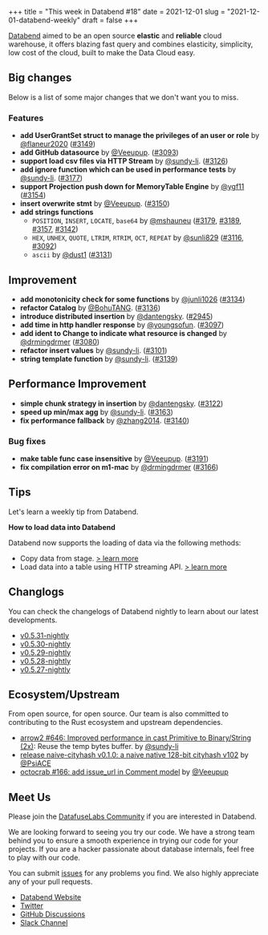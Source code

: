 +++
title = "This week in Databend #18"
date = 2021-12-01
slug = "2021-12-01-databend-weekly"
draft = false
+++

[Databend](https://github.com/datafuselabs/databend) aimed to be an open source **elastic** and **reliable** cloud warehouse, it offers blazing fast query and combines elasticity, simplicity, low cost of the cloud, built to make the Data Cloud easy.

## Big changes

Below is a list of some major changes that we don't want you to miss.

### Features

- **add UserGrantSet struct to manage the privileges of an user or role** by [@flaneur2020](https://github.com/flaneur2020) ([#3149](https://github.com/datafuselabs/databend/pull/3149))
- **add GitHub datasource** by [@Veeupup](https://github.com/Veeupup). ([#3093](https://github.com/datafuselabs/databend/pull/3093))
- **support load csv files via HTTP Stream** by [@sundy-li](https://github.com/sundy-li). ([#3126](https://github.com/datafuselabs/databend/pull/3126))
- **add ignore function which can be used in performance tests** by [@sundy-li](https://github.com/sundy-li). ([#3177](https://github.com/datafuselabs/databend/pull/3177))
- **support Projection push down for MemoryTable Engine** by [@ygf11](https://github.com/ygf11) ([#3154](https://github.com/datafuselabs/databend/pull/3154))
- **insert overwrite stmt** by [@Veeupup](https://github.com/Veeupup). ([#3150](https://github.com/datafuselabs/databend/pull/3150))
- **add strings functions**
  - `POSITION`, `INSERT`, `LOCATE`, `base64` by [@mshauneu](https://github.com/mshauneu) ([#3179](https://github.com/datafuselabs/databend/pull/3179), [#3189](https://github.com/datafuselabs/databend/pull/3189), [#3157](https://github.com/datafuselabs/databend/pull/3157), [#3142](https://github.com/datafuselabs/databend/pull/3142))
  - `HEX`, `UNHEX`, `QUOTE`, `LTRIM`, `RTRIM`, `OCT`, `REPEAT` by [@sunli829](https://github.com/sunli829) ([#3116](https://github.com/datafuselabs/databend/pull/3116), [#3092](https://github.com/datafuselabs/databend/pull/3092))
  - `ascii` by [@dust1](https://github.com/dust1) ([#3131](https://github.com/datafuselabs/databend/pull/3131))

## Improvement

- **add monotonicity check for some functions** by [@junli1026](https://github.com/junli1026) ([#3134](https://github.com/datafuselabs/databend/pull/3134))
- **refactor Catalog** by [@BohuTANG](https://github.com/BohuTANG). ([#3136](https://github.com/datafuselabs/databend/pull/3136))
- **introduce distributed insertion** by [@dantengsky](https://github.com/dantengsky). ([#2945](https://github.com/datafuselabs/databend/pull/2945))
- **add time in http handler response** by [@youngsofun](https://github.com/youngsofun). ([#3097](https://github.com/datafuselabs/databend/pull/3097))
- **add ident to Change to indicate what resource is changed** by [@drmingdrmer](https://github.com/drmingdrmer) ([#3080](https://github.com/datafuselabs/databend/pull/3080))
- **refactor insert values** by [@sundy-li](https://github.com/sundy-li). ([#3101](https://github.com/datafuselabs/databend/pull/3101))
- **string template function** by [@sundy-li](https://github.com/sundy-li). ([#3139](https://github.com/datafuselabs/databend/pull/3139))

## Performance Improvement

- **simple chunk strategy in insertion** by [@dantengsky](https://github.com/dantengsky). ([#3122](https://github.com/datafuselabs/databend/pull/3122))
- **speed up min/max agg** by [@sundy-li](https://github.com/sundy-li). ([#3163](https://github.com/datafuselabs/databend/pull/3163))
- **fix performance fallback** by [@zhang2014](https://github.com/zhang2014). ([#3140](https://github.com/datafuselabs/databend/pull/3140))

### Bug fixes

- **make table func case insensitive** by [@Veeupup](https://github.com/Veeupup). ([#3191](https://github.com/datafuselabs/databend/pull/3191))
- **fix compilation error on m1-mac** by [@drmingdrmer](https://github.com/drmingdrmer) ([#3166](https://github.com/datafuselabs/databend/pull/3166))

## Tips

Let's learn a weekly tip from Databend.

**How to load data into Databend**

Databend now supports the loading of data via the following methods:

- Copy data from stage. [> learn more](https://databend.rs/sqlstatement/data-loading/copy-data-from-stage/)
- Load data into a table using HTTP streaming API. [> learn more](https://databend.rs/sqlstatement/data-loading/http-streaming-load/)

## Changlogs

You can check the changelogs of Databend nightly to learn about our latest developments.

- [v0.5.31-nightly](https://github.com/datafuselabs/databend/releases/tag/v0.5.31-nightly)
- [v0.5.30-nightly](https://github.com/datafuselabs/databend/releases/tag/v0.5.30-nightly)
- [v0.5.29-nightly](https://github.com/datafuselabs/databend/releases/tag/v0.5.29-nightly)
- [v0.5.28-nightly](https://github.com/datafuselabs/databend/releases/tag/v0.5.28-nightly)
- [v0.5.27-nightly](https://github.com/datafuselabs/databend/releases/tag/v0.5.27-nightly)

## Ecosystem/Upstream

From open source, for open source. Our team is also committed to contributing to the Rust ecosystem and upstream dependencies.

- [arrow2 #646: Improved performance in cast Primitive to Binary/String (2x)](https://github.com/jorgecarleitao/arrow2/pull/646): Reuse the temp bytes buffer. by [@sundy-li](https://github.com/sundy-li/)
- [release naive-cityhash v0.1.0: a naive native 128-bit cityhash v102](https://crates.io/crates/naive-cityhash/0.1.0) by [@PsiACE](https://github.com/PsiACE/)
- [octocrab #166: add issue_url in Comment model](https://github.com/XAMPPRocky/octocrab/pull/166/) by [@Veeupup](https://github.com/Veeupup/)

## Meet Us

Please join the [DatafuseLabs Community](https://github.com/datafuselabs/) if you are interested in Databend.

We are looking forward to seeing you try our code. We have a strong team behind you to ensure a smooth experience in trying our code for your projects.
If you are a hacker passionate about database internals, feel free to play with our code.

You can submit [issues](https://github.com/datafuselabs/databend/issues) for any problems you find. We also highly appreciate any of your pull requests.

- [Databend Website](https://databend.rs)
- [Twitter](https://twitter.com/Datafuse_Labs)
- [GitHub Discussions](https://github.com/datafuselabs/databend/discussions)
- [Slack Channel](https://link.databend.rs/join-slack)
